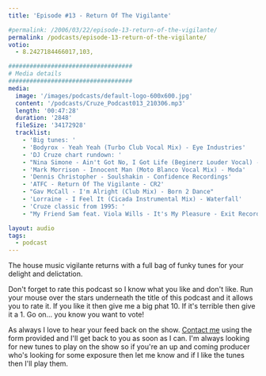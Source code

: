 ```yaml
---
title: 'Episode #13 - Return Of The Vigilante'

#permalink: /2006/03/22/episode-13-return-of-the-vigilante/
permalink: /podcasts/episode-13-return-of-the-vigilante/
votio:
  - 8.2427184466017,103,

###################################
# Media details
###################################
media:
  image: '/images/podcasts/default-logo-600x600.jpg'
  content: '/podcasts/Cruze_Podcast013_210306.mp3'
  length: '00:47:28'
  duration: '2848'
  fileSize: '34172928'
  tracklist:
    - 'Big tunes: '
    - 'Bodyrox - Yeah Yeah (Turbo Club Vocal Mix) - Eye Industries'
    - 'DJ Cruze chart rundown: '
    - "Nina Simone - Ain't Got No, I Got Life (Beginerz Louder Vocal) - Sony BMG"
    - 'Mark Morrison - Innocent Man (Moto Blanco Vocal Mix) - Moda'
    - 'Dennis Christopher - Soulshakin - Confidence Recordings'
    - 'ATFC - Return Of The Vigilante - CR2'
    - "Gav McCall - I'm Alright (Club Mix) - Born 2 Dance"
    - 'Lorraine - I Feel It (Cicada Instrumental Mix) - Waterfall'
    - 'Cruze classic from 1995: '
    - "My Friend Sam feat. Viola Wills - It's My Pleasure - Exit Records"

layout: audio
tags:
  - podcast
---
```


The house music vigilante returns with a full bag of funky tunes for your delight and delictation.

Don't forget to rate this podcast so I know what you like and don't like. Run your mouse over the stars underneath the title of this podcast and it allows you to rate it. If you like it then give me a big phat 10. If it's terrible then give it a 1. Go on&#8230; you know you want to vote!

As always I love to hear your feed back on the show. [Contact me][3] using the form provided and I'll get back to you as soon as I can. I'm always looking for new tunes to play on the show so if you're an up and coming producer who's looking for some exposure then let me know and if I like the tunes then I'll play them.

[1]: http://ripple.radiotail.com/211/Cruze_Podcast013_210306.mp3
[2]: http://www.djcruze.co.uk/cms/podcasts/feed/rss2
[3]: /contact
